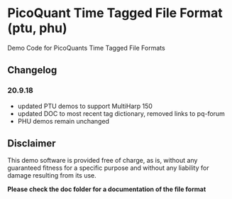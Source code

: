 # PicoQuant Time Tagged File Format (ptu, phu)


Demo Code for PicoQuants Time Tagged File Formats

## Changelog
### 20.9.18 
* updated PTU demos to support MultiHarp 150
* updated DOC to most recent tag dictionary, removed links to pq-forum
* PHU demos remain unchanged

## Disclaimer

This demo software is provided free of charge, as is, without any guaranteed fitness for a specific purpose and without any liability for damage resulting from its use.

**Please check the doc folder for a documentation of the file format**
